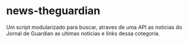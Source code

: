 # news-theguardian
Um script modularizado para buscar, atraves de uma API as noticias do Jornal de Guardian as ultimas noticias e links dessa cotegoria.
